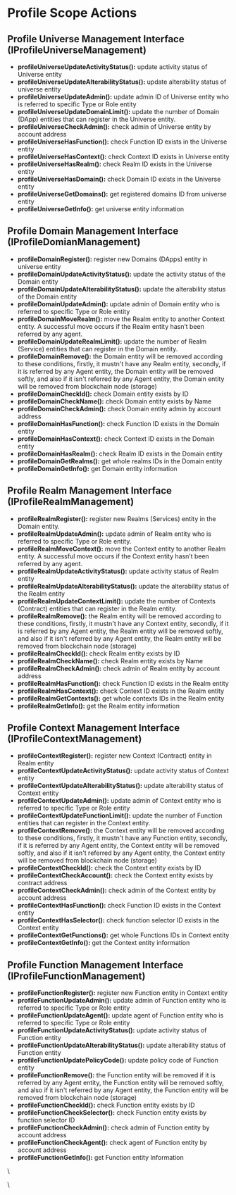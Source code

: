 # Profile Scope Actions

## Profile Universe Management Interface (IProfileUniverseManagement)

* **profileUniverseUpdateActivityStatus():** update activity status of Universe entity
* **profileUniverseUpdateAlterabilityStatus():** update alterability status of universe entity
* **profileUniverseUpdateAdmin():** update admin ID of Universe entity who is referred to specific Type or Role entity
* **profileUniverseUpdateDomainLimit():** update the number of Domain (DApp) entities that can register in the Universe entity.
* **profileUniverseCheckAdmin():** check admin of Universe entity by account address
* **profileUniverseHasFunction():** check Function ID exists in the Universe entity
* **profileUniverseHasContext():** check Context ID exists in Universe entity
* **profileUniverseHasRealm():** check Realm ID exists in the Universe entity
* **profileUniverseHasDomain():** check Domain ID exists in the Universe entity
* **profileUniverseGetDomains():** get registered domains ID from universe entity
* **profileUniverseGetInfo():** get universe entity information

## Profile Domain Management Interface (IProfileDomianManagement)



* **profileDomainRegister():** register new Domains (DApps) entity in universe entity
* **profileDomainUpdateActivityStatus():** update the activity status of the Domain entity
* **profileDomainUpdateAlterabilityStatus():** update the alterability status of the Domain entity
* **profileDomainUpdateAdmin():** update admin of Domain entity who is referred to specific Type or Role entity
* **profileDomainMoveRealm():** move the Realm entity to another Context entity. A successful move occurs if the Realm entity hasn’t been referred by any agent.
* **profileDomainUpdateRealmLimit():** update the number of Realm (Service) entities that can register in the Domain entity.
* **profileDomainRemove():** the Domain entity will be removed according to these conditions, firstly, it mustn't have any Realm entity, secondly, if it is referred by any Agent entity, the Domain entity will be removed softly, and also if it isn't referred by any Agent entity, the Domain entity will be removed from blockchain node (storage)
* **profileDomainCheckId():** check Domain entity exists by ID
* **profileDomainCheckName():** check Domain entity exists by Name
* **profileDomainCheckAdmin():** check Domain entity admin by account address
* **profileDomainHasFunction():** check Function ID exists in the Domain entity
* **profileDomainHasContext():** check Context ID exists in the Domain entity
* **profileDomainHasRealm():** check Realm ID exists in the Domain entity
* **profileDomainGetRealms():** get whole realms IDs in the Domain entity
* **profileDomainGetInfo():** get Domain entity information

## Profile Realm Management Interface (IProfileRealmManagement)



* **profileRealmRegister():** register new Realms (Services) entity in the Domain entity.
* **profileRealmUpdateAdmin():** update admin of Realm entity who is referred to specific Type or Role entity.
* **profileRealmMoveContext():** move the Context entity to another Realm entity. A successful move occurs if the Context entity hasn’t been referred by any agent.
* **profileRealmUpdateActivityStatus():** update activity status of Realm entity
* **profileRealmUpdateAlterabilityStatus():** update the alterability status of the Realm entity
* **profileRealmUpdateContextLimit():** update the number of Contexts (Contract) entities that can register in the Realm entity.
* **profileRealmRemove():** the Realm entity will be removed according to these conditions, firstly, it mustn't have any Context entity, secondly, if it is referred by any Agent entity, the Realm entity will be removed softly, and also if it isn't referred by any Agent entity, the Realm entity will be removed from blockchain node (storage)
* **profileRealmCheckId():** check Realm entity exists by ID
* **profileRealmCheckName():** check Realm entity exists by Name
* **profileRealmCheckAdmin():** check admin of Realm entity by account address
* **profileRealmHasFunction():** check Function ID exists in the Realm entity
* **profileRealmHasContext():** check Context ID exists in the Realm entity
* **profileRealmGetContexts():** get whole contexts IDs in the Realm entity
* **profileRealmGetInfo():** get the Realm entity information

## Profile Context Management Interface (IProfileContextManagement)

* **profileContextRegister():** register new Context (Contract) entity in Realm entity
* **profileContextUpdateActivityStatus():** update activity status of Context entity
* **profileContextUpdateAlterabilityStatus():** update alterability status of Context entity
* **profileContextUpdateAdmin():** update admin of Context entity who is referred to specific Type or Role entity
* **profileContextUpdateFunctionLimit():** update the number of Function entities that can register in the Context entity.
* **profileContextRemove():** the Context entity will be removed according to these conditions, firstly, it mustn't have any Function entity, secondly, if it is referred by any Agent entity, the Context entity will be removed softly, and also if it isn't referred by any Agent entity, the Context entity will be removed from blockchain node (storage)
* **profileContextCheckId():** check the Context entity exists by ID
* **profileContextCheckAccount():** check the Context entity exists by contract address
* **profileContextCheckAdmin():** check admin of the Context entity by account address
* **profileContextHasFunction():** check Function ID exists in the Context entity
* **profileContextHasSelector():** check function selector ID exists in the Context entity
* **profileContextGetFunctions():** get whole Functions IDs in Context entity
* **profileContextGetInfo():** get the Context entity information

## Profile Function Management Interface (IProfileFunctionManagement)



* **profileFunctionRegister():** register new Function entity in Context entity
* **profileFunctionUpdateAdmin():** update admin of Function entity who is referred to specific Type or Role entity
* **profileFunctionUpdateAgent():** update agent of Function entity who is referred to specific Type or Role entity
* **profileFunctionUpdateActivityStatus():** update activity status of Function entity
* **profileFunctionUpdateAlterabilityStatus():** update alterability status of Function entity
* **profileFunctionUpdatePolicyCode():** update policy code of Function entity
* **profileFunctionRemove():** the Function entity will be removed if it is referred by any Agent entity, the Function entity will be removed softly, and also if it isn't referred by any Agent entity, the Function entity will be removed from blockchain node (storage)
* **profileFunctionCheckId():** check Function entity exists by ID
* **profileFunctionCheckSelector():** check Function entity exists by function selector ID
* **profileFunctionCheckAdmin():** check admin of Function entity by account address
* **profileFunctionCheckAgent():** check agent of Function entity by account address
* **profileFunctionGetInfo():** get Function entity Information

\


\


